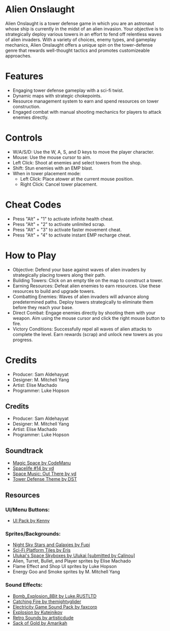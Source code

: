 # Alien Onslaught

Alien Onslaught is a tower defense game in which you are an astronaut whose ship is currently in the midst of an alien invasion. Your objective is to strategically deploy various towers in an effort to fend off relentless waves of alien invaders. With a variety of choices, enemy types, and gameplay mechanics, Alien Onslaught offers a unique spin on the tower-defense genre that rewards well-thought tactics and promotes customizeable approaches.


# Features

* Engaging tower defense gameplay with a sci-fi twist.
* Dynamic maps with strategic chokepoints.
* Resource management system to earn and spend resources on tower construction.
* Engaged combat with manual shooting mechanics for players to attack enemies directly.

# Controls

* W/A/S/D: Use the W, A, S, and D keys to move the player character.
* Mouse: Use the mouse cursor to aim.
* Left Click: Shoot at enemies and select towers from the shop.
* Shift: Stun enemies with an EMP blast.
* When in tower placement mode:
    * Left Click: Place atower at the current mouse position.
    * Right Click: Cancel tower placement.

# Cheat Codes

* Press "Alt" + "1" to activate infinite health cheat.
* Press "Alt" + "2" to activate unlimited scrap.
* Press "Alt" + "3" to activate faster movement cheat.
* Press "Alt" + "4" to activate instant EMP recharge cheat.


# How to Play

* Objective: Defend your base against waves of alien invaders by strategically placing towers along their path.
* Building Towers: Click on an empty tile on the map to construct a tower.
* Earning Resources: Defeat alien enemies to earn resources. Use these resources to build and upgrade towers.
* Combatting Enemies: Waves of alien invaders will advance along predetermined paths. Deploy towers strategically to eliminate them before they reach your base.
* Direct Combat: Engage enemies directly by shooting them with your weapon. Aim using the mouse cursor and click the right mouse button to fire.
* Victory Conditions: Successfully repel all waves of alien attacks to complete the level. Earn rewards (scrap) and unlock new towers as you progress.

# Credits
* Producer: Sam Aldehayyat
* Designer: M. Mitchell Yang
* Artist: Elise Machado
* Programmer: Luke Hopson

## Credits
- Producer: Sam Aldehayyat
- Designer: M. Mitchell Yang
- Artist: Elise Machado
- Programmer: Luke Hopson

## Soundtrack
- [Magic Space by CodeManu](https://opengameart.org/content/magic-space/)
- [Spacelife #14 by yd](https://opengameart.org/content/spacelife-14)
- [Space Music: Out There by yd](https://opengameart.org/content/space-music-out-there)
- [Tower Defense Theme by DST](https://opengameart.org/content/tower-defense-theme)

## Resources
### UI/Menu Buttons:
- [UI Pack by Kenny](https://opengameart.org/content/ui-pack)

### Sprites/Backgrounds:
- [Night Sky Stars and Galaxies by Fupi](https://opengameart.org/content/night-sky-stars-and-galaxies-nightskyemissionpng)
- [Sci-Fi Platform Tiles by Eris](https://opengameart.org/content/sci-fi-platform-tiles)
- [Ulukai's Space Skyboxes by Ulukai [submitted by Calinou]](https://opengameart.org/content/ulukais-space-skyboxes)
- Alien, Turret, Bullet, and Player sprites by Elise Machado
- Flame Effect and Shop UI sprites by Luke Hopson
- Energy Goo and Smoke sprites by M. Mitchell Yang

### Sound Effects:
- [Bomb_Explosion_8Bit by Luke.RUSTLTD](https://opengameart.org/content/bombexplosion8bit)
- [Catching Fire by themightyglider](https://opengameart.org/content/catching-fire)
- [Electricity Game Sound Pack by faxcorp](https://opengameart.org/content/electricity-game-sound-pack)
- [Explosion by Kutejnikov](https://opengameart.org/content/explosion-8)
- [Retro Sounds by artisticdude](https://opengameart.org/content/retro-sounds-0)
- [Sack of Gold by Amarikah](https://opengameart.org/content/sack-of-gold)


